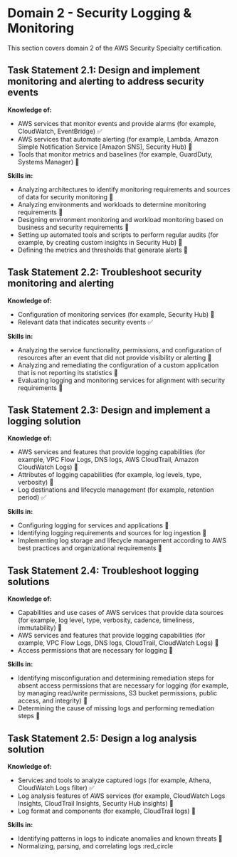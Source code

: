 # Domain 2 - Security Logging & Monitoring

This section covers domain 2 of the AWS Security Specialty certification.

## Task Statement 2.1: Design and implement monitoring and alerting to address security events

**Knowledge of:**

- AWS services that monitor events and provide alarms (for example, CloudWatch, EventBridge) :white_check_mark:
- AWS services that automate alerting (for example, Lambda, Amazon Simple Notification Service [Amazon SNS], Security Hub) :large_orange_diamond:
- Tools that monitor metrics and baselines (for example, GuardDuty, Systems Manager) :large_orange_diamond:

**Skills in:**

- Analyzing architectures to identify monitoring requirements and sources of data for security monitoring :large_orange_diamond:
- Analyzing environments and workloads to determine monitoring requirements :large_orange_diamond:
- Designing environment monitoring and workload monitoring based on business and security requirements :large_orange_diamond:
- Setting up automated tools and scripts to perform regular audits (for example, by creating custom insights in Security Hub) :red_circle:
- Defining the metrics and thresholds that generate alerts :red_circle:

## Task Statement 2.2: Troubleshoot security monitoring and alerting

**Knowledge of:**

- Configuration of monitoring services (for example, Security Hub) :large_orange_diamond:
- Relevant data that indicates security events :white_check_mark:

**Skills in:**

- Analyzing the service functionality, permissions, and configuration of resources after an event that did not provide visibility or alerting :large_orange_diamond:
- Analyzing and remediating the configuration of a custom application that is not reporting its statistics :red_circle:
- Evaluating logging and monitoring services for alignment with security requirements :large_orange_diamond:

## Task Statement 2.3: Design and implement a logging solution

**Knowledge of:**

- AWS services and features that provide logging capabilities (for example, VPC Flow Logs, DNS logs, AWS CloudTrail, Amazon CloudWatch Logs) :large_orange_diamond:
- Attributes of logging capabilities (for example, log levels, type, verbosity) :large_orange_diamond:
- Log destinations and lifecycle management (for example, retention period) :white_check_mark:

**Skills in:**

- Configuring logging for services and applications :large_orange_diamond:
- Identifying logging requirements and sources for log ingestion :large_orange_diamond:
- Implementing log storage and lifecycle management according to AWS best practices and organizational requirements :large_orange_diamond:

## Task Statement 2.4: Troubleshoot logging solutions

**Knowledge of:**

- Capabilities and use cases of AWS services that provide data sources (for example, log level, type, verbosity, cadence, timeliness, immutability) :large_orange_diamond:
- AWS services and features that provide logging capabilities (for example, VPC Flow Logs, DNS logs, CloudTrail, CloudWatch Logs) :large_orange_diamond:
- Access permissions that are necessary for logging :large_orange_diamond:

**Skills in:**

- Identifying misconfiguration and determining remediation steps for absent access permissions that are necessary for logging (for example, by managing read/write permissions, S3 bucket permissions, public access, and integrity) :large_orange_diamond:
- Determining the cause of missing logs and performing remediation steps :large_orange_diamond:

## Task Statement 2.5: Design a log analysis solution

**Knowledge of:**

- Services and tools to analyze captured logs (for example, Athena, CloudWatch Logs filter) :white_check_mark:
- Log analysis features of AWS services (for example, CloudWatch Logs Insights, CloudTrail Insights, Security Hub insights) :large_orange_diamond:
- Log format and components (for example, CloudTrail logs) :large_orange_diamond:

**Skills in:**

- Identifying patterns in logs to indicate anomalies and known threats :red_circle:
- Normalizing, parsing, and correlating logs :red_circle

